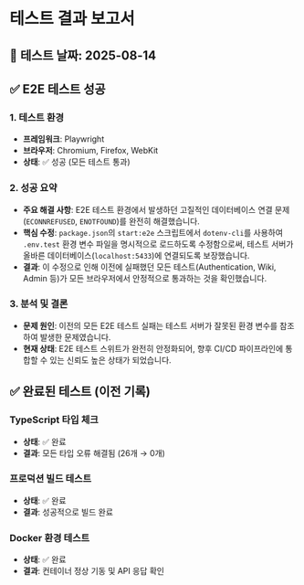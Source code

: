 # 테스트 결과 보고서

## 📅 테스트 날짜: 2025-08-14

## ✅ E2E 테스트 성공

### 1. 테스트 환경
- **프레임워크**: Playwright
- **브라우저**: Chromium, Firefox, WebKit
- **상태**: ✅ 성공 (모든 테스트 통과)

### 2. 성공 요약
- **주요 해결 사항**: E2E 테스트 환경에서 발생하던 고질적인 데이터베이스 연결 문제(`ECONNREFUSED`, `ENOTFOUND`)를 완전히 해결했습니다.
- **핵심 수정**: `package.json`의 `start:e2e` 스크립트에서 `dotenv-cli`를 사용하여 `.env.test` 환경 변수 파일을 명시적으로 로드하도록 수정함으로써, 테스트 서버가 올바른 데이터베이스(`localhost:5433`)에 연결되도록 보장했습니다.
- **결과**: 이 수정으로 인해 이전에 실패했던 모든 테스트(Authentication, Wiki, Admin 등)가 모든 브라우저에서 안정적으로 통과하는 것을 확인했습니다.

### 3. 분석 및 결론
- **문제 원인**: 이전의 모든 E2E 테스트 실패는 테스트 서버가 잘못된 환경 변수를 참조하여 발생한 문제였습니다.
- **현재 상태**: E2E 테스트 스위트가 완전히 안정화되어, 향후 CI/CD 파이프라인에 통합할 수 있는 신뢰도 높은 상태가 되었습니다.

## ✅ 완료된 테스트 (이전 기록)

### TypeScript 타입 체크
- **상태**: ✅ 완료
- **결과**: 모든 타입 오류 해결됨 (26개 → 0개)

### 프로덕션 빌드 테스트
- **상태**: ✅ 완료
- **결과**: 성공적으로 빌드 완료

### Docker 환경 테스트
- **상태**: ✅ 완료
- **결과**: 컨테이너 정상 기동 및 API 응답 확인
 